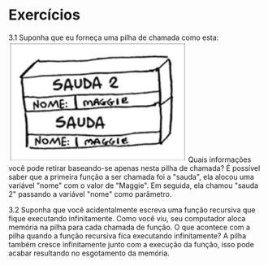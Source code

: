 # Exercícios

3.1 Suponha que eu forneça uma pilha de chamada como esta:
![](stack.jpeg)
Quais informações você pode retirar baseando-se apenas nesta pilha de chamada?
É possível saber que a primeira função a ser chamada foi a "sauda", ela alocou uma variável "nome" com o valor de "Maggie". Em seguida, ela chamou "sauda 2" passando a variável "nome" como parâmetro.

3.2 Suponha que você acidentalmente escreva uma função recursiva que fique executando infinitamente. Como você viu, seu computador aloca memória na pilha para cada chamada de função. O que acontece com a pilha quando a função recursiva fica executando infinitamente?
A pilha também cresce infinitamente junto com a execução da função, isso pode acabar resultando no esgotamento da memória.

